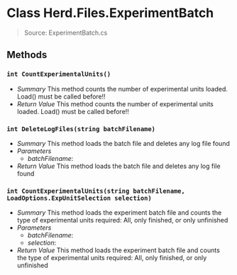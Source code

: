 # Class Herd.Files.ExperimentBatch
> Source: ExperimentBatch.cs
## Methods
### `int CountExperimentalUnits()`
* *Summary*
  This method counts the number of experimental units loaded. Load() must be called before!!
* *Return Value*
  This method counts the number of experimental units loaded. Load() must be called before!!
### `int DeleteLogFiles(string batchFilename)`
* *Summary*
  This method loads the batch file and deletes any log file found
* *Parameters*
  * _batchFilename_: 
* *Return Value*
  This method loads the batch file and deletes any log file found
### `int CountExperimentalUnits(string batchFilename, LoadOptions.ExpUnitSelection selection)`
* *Summary*
  This method loads the experiment batch file and counts the type of experimental units required: All, only finished, or only unfinished
* *Parameters*
  * _batchFilename_: 
  * _selection_: 
* *Return Value*
  This method loads the experiment batch file and counts the type of experimental units required: All, only finished, or only unfinished
